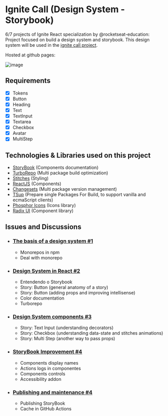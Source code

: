# Ignite Call (Design System - Storybook)
6/7 projects of Ignite React specialization by @rocketseat-education: Project focused on build a design system and storybook. This design system will be used in the [ignite call project](https://github.com/jemluz/ignite-call).

Hosted at github pages: 

![image](https://github.com/user-attachments/assets/158de9a5-1750-4013-b5f4-7724322f8139)


## Requirements

- [x] Tokens
- [x] Button
- [x] Heading
- [x] Text
- [x] TextInput
- [x] Textarea
- [x] Checkbox
- [x] Avatar
- [x] MultiStep

## Technologies & Libraries used on this project

- [StoryBook](https://storybook.js.org/) (Components documentation)
- [TurboRepo](https://turbo.build/) (Multi package build optimization)
- [Stitches](https://stitches.dev/) (Styling)
- [ReactJS](https://react.dev/) (Components)
- [Changesets](https://www.npmjs.com/package/@changesets/cli) (Multi package version management)
- [TSup](https://tsup.egoist.dev/) (Prepare single Packages For Build, to support vanilla and ecmaScript clients)
- [Phosphor Icons](https://phosphoricons.com/) (Icons library)
- [Radix UI](https://www.radix-ui.com/) (Component library)

## Issues and Discussions

- ### [The basis of a design system #1](https://github.com/jemluz/ds-ignite-call/issues/1)

  - Monorepos in npm
  - Deal with monorepo

- ### [Design System in React #2](https://github.com/jemluz/ds-ignite-call/issues/2)

  - Entendendo o Storybook
  - Story: Button (general anatomy of a story)
  - Story: Button (adding props and improving intellisense)
  - Color documentation
  - Turborepo

- ### [Design System components #3](https://github.com/jemluz/ds-ignite-call/issues/3)

  - Story: Text Input (understanding decorators)
  - Story: Checkbox (understanding data-state and stitches animations)
  - Story: Multi Step (another way to pass props)

- ### [StoryBook Improvement #4](https://github.com/jemluz/ds-ignite-call/issues/4)

  - Components display names
  - Actions logs in componentes
  - Components controls
  - Accessibility addon
 
- ### [Publishing and maintenance #4](https://github.com/jemluz/ds-ignite-call/issues/5)

  - Publishing StoryBook
  - Cache in GitHub Actions
